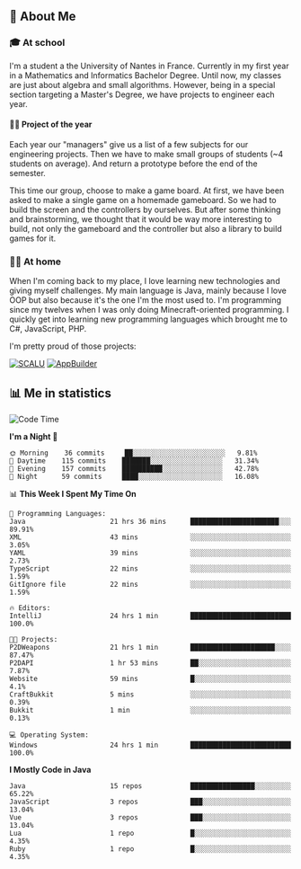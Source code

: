 ## 👀 About Me

### 🎓 At school

I'm a student a the University of Nantes in France. Currently in my first year in a Mathematics and Informatics Bachelor Degree. Until now, my classes are just about algebra and small algorithms. However, being in a special section targeting a Master's Degree, we have projects to engineer each year. 

#### 🔧🔬 Project of the year

Each year our "managers" give us a list of a few subjects for our engineering projects. Then we have to make small groups of students (~4 students on average). And return a prototype before the end of the semester.

This time our group, choose to make a game board. At first, we have been asked to make a single game on a homemade gameboard. So we had to build the screen and the controllers by ourselves. 
But after some thinking and brainstorming, we thought that it would be way more interesting to build, not only the gameboard and the controller but also a library to build games for it.

### 👨‍💻 At home

When I'm coming back to my place, I love learning new technologies and giving myself challenges. My main language is Java, mainly because I love OOP but also because it's the one I'm the most used to. I'm programming since my twelves when I was only doing Minecraft-oriented programming.  I quickly get into learning new programming languages which brought me to C#, JavaScript, PHP. 

I'm pretty proud of those projects:

[![SCALU](https://github-readme-stats.vercel.app/api/pin?username=renardfute&repo=SCALU)](https://github.com/renardfute/scalu)
[![AppBuilder](https://github-readme-stats.vercel.app/api/pin?username=pulsedev2&repo=AppBuilder)](https://github.com/pulsedev2/AppBuilder)

## 📊 Me in statistics
<!--START_SECTION:waka-->
![Code Time](http://img.shields.io/badge/Code%20Time-204%20hrs%2033%20mins-blue)

**I'm a Night 🦉** 

```text
🌞 Morning    36 commits     ██░░░░░░░░░░░░░░░░░░░░░░░   9.81% 
🌆 Daytime    115 commits    ███████░░░░░░░░░░░░░░░░░░   31.34% 
🌃 Evening    157 commits    ██████████░░░░░░░░░░░░░░░   42.78% 
🌙 Night      59 commits     ████░░░░░░░░░░░░░░░░░░░░░   16.08%

```


📊 **This Week I Spent My Time On** 

```text
💬 Programming Languages: 
Java                     21 hrs 36 mins      ██████████████████████░░░   89.91% 
XML                      43 mins             ░░░░░░░░░░░░░░░░░░░░░░░░░   3.05% 
YAML                     39 mins             ░░░░░░░░░░░░░░░░░░░░░░░░░   2.73% 
TypeScript               22 mins             ░░░░░░░░░░░░░░░░░░░░░░░░░   1.59% 
GitIgnore file           22 mins             ░░░░░░░░░░░░░░░░░░░░░░░░░   1.59%

🔥 Editors: 
IntelliJ                 24 hrs 1 min        █████████████████████████   100.0%

🐱‍💻 Projects: 
P2DWeapons               21 hrs 1 min        █████████████████████░░░░   87.47% 
P2DAPI                   1 hr 53 mins        ██░░░░░░░░░░░░░░░░░░░░░░░   7.87% 
Website                  59 mins             █░░░░░░░░░░░░░░░░░░░░░░░░   4.1% 
CraftBukkit              5 mins              ░░░░░░░░░░░░░░░░░░░░░░░░░   0.39% 
Bukkit                   1 min               ░░░░░░░░░░░░░░░░░░░░░░░░░   0.13%

💻 Operating System: 
Windows                  24 hrs 1 min        █████████████████████████   100.0%

```

**I Mostly Code in Java** 

```text
Java                     15 repos            ████████████████░░░░░░░░░   65.22% 
JavaScript               3 repos             ███░░░░░░░░░░░░░░░░░░░░░░   13.04% 
Vue                      3 repos             ███░░░░░░░░░░░░░░░░░░░░░░   13.04% 
Lua                      1 repo              █░░░░░░░░░░░░░░░░░░░░░░░░   4.35% 
Ruby                     1 repo              █░░░░░░░░░░░░░░░░░░░░░░░░   4.35%

```



<!--END_SECTION:waka-->
